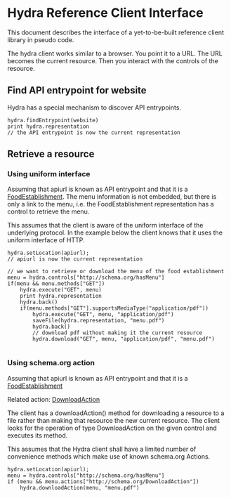 # Hydra Reference Client Interface

This document describes the interface of a yet-to-be-built reference client
library in pseudo code.

The hydra client works similar to a browser. You point it to a URL. The URL becomes the current resource. 
Then you interact with the controls of the resource.

## Find API entrypoint for website

Hydra has a special mechanism to discover API entrypoints.

```
hydra.findEntrypoint(website)
print hydra.representation 
// the API entrypoint is now the current representation
```

## Retrieve a resource


### Using uniform interface

Assuming that apiurl is known as API entrypoint and that it is a 
[FoodEstablishment](http://schema.org/FoodEstablishment). The menu information is not embedded, but there is only a link to the menu, 
i.e. the FoodEstablishment representation has a control to retrieve the menu. 

This assumes that the client is aware of the uniform interface of the underlying protocol. 
In the example below the client knows that it uses the uniform interface of HTTP.
```
hydra.setLocation(apiurl);
// apiurl is now the current representation

// we want to retrieve or download the menu of the food establishment
menu = hydra.controls["http://schema.org/hasMenu"]
if(menu && menu.methods["GET"])
    hydra.execute("GET", menu)
    print hydra.representation
    hydra.back()
    if(menu.methods["GET"].supportsMediaType("application/pdf")) 
        hydra.execute("GET", menu, "application/pdf")
        saveFile(hydra.representation, "menu.pdf")
        hydra.back()
        // download pdf without making it the current resource 
        hydra.download("GET", menu, "application/pdf", "menu.pdf")
    

```

### Using schema.org action

Assuming that apiurl is known as API entrypoint and that it is a [FoodEstablishment](http://schema.org/FoodEstablishment)

Related action: [DownloadAction](http://schema.org/DownloadAction)

The client has a downloadAction() method for downloading a resource to a file rather than making that 
resource the new current resource. The client looks for the operation of type DownloadAction 
on the given control and executes its method.

This assumes that the Hydra client shall have a limited number of convenience methods which make use of 
known schema.org Actions. 
```
hydra.setLocation(apiurl);
menu = hydra.controls["http://schema.org/hasMenu"]
if (menu && menu.actions["http://schema.org/DownloadAction"])
    hydra.downloadAction(menu, "menu.pdf")
    
```